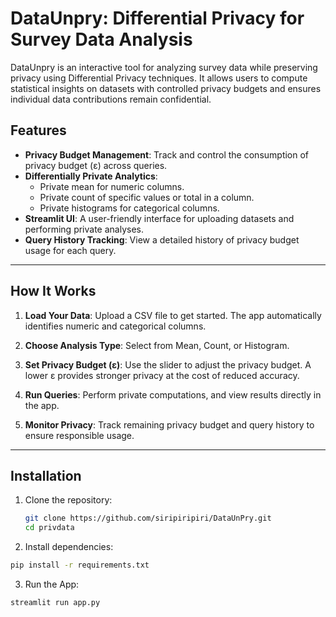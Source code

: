 # DataUnpry: Differential Privacy for Survey Data Analysis

DataUnpry is an interactive tool for analyzing survey data while preserving privacy using Differential Privacy techniques. It allows users to compute statistical insights on datasets with controlled privacy budgets and ensures individual data contributions remain confidential.

## Features

- **Privacy Budget Management**: Track and control the consumption of privacy budget (ε) across queries.
- **Differentially Private Analytics**:
  - Private mean for numeric columns.
  - Private count of specific values or total in a column.
  - Private histograms for categorical columns.
- **Streamlit UI**: A user-friendly interface for uploading datasets and performing private analyses.
- **Query History Tracking**: View a detailed history of privacy budget usage for each query.

---

## How It Works

1. **Load Your Data**:
   Upload a CSV file to get started. The app automatically identifies numeric and categorical columns.

2. **Choose Analysis Type**:
   Select from Mean, Count, or Histogram.

3. **Set Privacy Budget (ε)**:
   Use the slider to adjust the privacy budget. A lower ε provides stronger privacy at the cost of reduced accuracy.

4. **Run Queries**:
   Perform private computations, and view results directly in the app.

5. **Monitor Privacy**:
   Track remaining privacy budget and query history to ensure responsible usage.

---

## Installation

1. Clone the repository:
   ```bash
   git clone https://github.com/siripiripiri/DataUnPry.git
   cd privdata
   ```

2. Install dependencies:
  ```bash
  pip install -r requirements.txt
  ```

3. Run the App:
  ```bash
  streamlit run app.py
  ```
